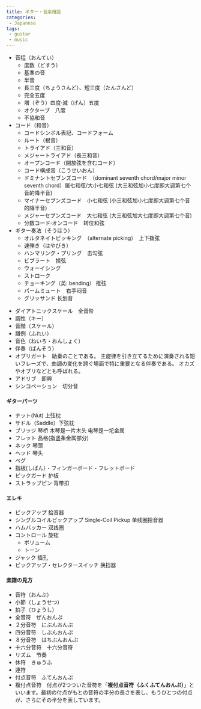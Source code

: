 ```yaml
---
title: ギター・音楽用語
categories:
 - Japanese
tags:
 - guitar
 - music
---
```


- 音程（おんてい）
  - 度数（どすう）
  - 基準の音
  - 半音
  - 長三度（ちょうさんど）、短三度（たんさんど）
  - 完全五度
  - 増（ぞう）四度·減（げん）五度
  - オクターブ　八度
  - 不協和音
- コード（和音）
  - コードシンボル表記、コードフォーム
  - ルート（根音）
  - トライアド（三和音）
  - メジャートライアド（長三和音）
  - オープンコード（開放弦を含むコード）
  - コード構成音（こうせいおん）
  - ドミナントセブンズコード　（dominant seventh chord/major minor seventh chord）属七和弦/大小七和弦 (大三和弦加小七度即大调第七个音的降半音)
  - マイナーセブンズコード　小七和弦 (小三和弦加小七度即大调第七个音的降半音)
  - メジャーセブンズコード　大七和弦 (大三和弦加大七度即大调第七个音)
  - 分数コード·オンコード　转位和弦
- ギター奏法（そうほう）
  - オルタネイトピッキング　（alternate picking）　上下拨弦
  - 速弾き（はやびき）
  - ハンマリング・プリング　击勾弦
  - ビブラート　揉弦
  - ウォーイシング
  - ストローク
  - チョーキング（英: bending） 推弦
  - パームミュート　右手闷音
  - グリッサンド 长划音

+ ダイアトニックスケール　全音阶
+ 調性（キー）
+ 音階（スケール）
+ 譜例（ふれい）
+ 音色（ねいろ・おんしょく）
+ 伴奏（ばんそう）
+ オブリガート　助奏のことである。 主旋律を引き立てるために演奏される短いフレーズで、曲調の変化を跨ぐ場面で特に重要となる伴奏である。 オカズやオブリなどとも呼ばれる。
+ アドリブ　即興
+ シンコペーション　切分音





#### ギターパーツ

+ ナット(Nut) 上弦枕
+ サドル（Saddle）下弦枕
+ ブリッジ 琴桥 木琴是一片木头 电琴是一坨金属
+ フレット 品格(指竖条金属部分)
+ ネック 琴颈
+ ヘッド 琴头
+ ペグ
+ 指板(しばん）・フィンガーボード・フレットボード
+ ピックガード 护板
+ ストラップピン 背带扣

#### エレキ

+ ピックアップ 拾音器
+ シングルコイルピックアップ Single-Coil Pickup 单线圈拾音器
+ ハムバッカー 双线圈
+ コントロール 旋钮
  + ボリューム
  + トーン
+ ジャック 插孔
+ ピックアップ・セレクタースイッチ 换挡器





#### 楽譜の見方

+ 音符（おんぷ）
+ 小節（しょうせつ）
+ 拍子（ひょうし）
+ 全音符　ぜんおんぷ
+ ２分音符　にぶんおんぷ
+ 四分音符　しぶんおんぷ
+ ８分音符　はちぶんおんぷ
+ 十六分音符　十六分音符
+ リズム　节奏
+ 休符　きゅうふ
+ 連符
+ 付点音符　ふてんおんぷ
+ 複付点音符　付点が2つついた音符を「**複付点音符（ふくふてんおんぷ）**」といいます。最初の付点がもとの音符の半分の長さを表し、もうひとつの付点が、さらにその半分を表しています。

